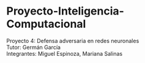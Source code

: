 # Proyecto-Inteligencia-Computacional
Proyecto 4: Defensa adversaria en redes neuronales </br>
Tutor: Germán García </br>
Integrantes: Miguel Espinoza, Mariana Salinas
